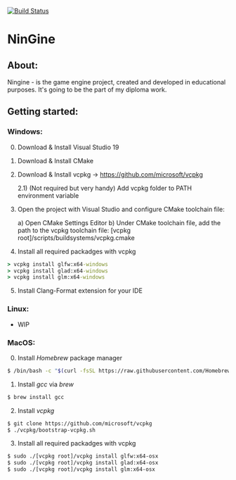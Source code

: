 [![Build Status](https://ci.appveyor.com/api/projects/status/lh6a93nw50rxq3f7/branch/master?svg=true)](https://ci.appveyor.com/project/malynovskiy/ningine)
# NinGine

## About:
Ningine - is the game engine project, created and developed in educational purposes. It's going to be the part of my diploma work. 

## Getting started:
### Windows:

0) Download & Install Visual Studio 19
1) Download & Install CMake
2) Download & Install vcpkg -> https://github.com/microsoft/vcpkg

	2.1) (Not required but very handy) Add vcpkg folder to PATH environment variable
3) Open the project with Visual Studio and configure CMake toolchain file:
	
	a) Open CMake Settings Editor
	b) Under CMake toolchain file, add the path to the vcpkg toolchain file:
		[vcpkg root]/scripts/buildsystems/vcpkg.cmake
4) Install all required packadges with vcpkg
	
```cmd
> vcpkg install glfw:x64-windows
> vcpkg install glad:x64-windows
> vcpkg install glm:x64-windows
```

5) Install Clang-Format extension for your IDE

### Linux:
- WIP

### MacOS:

0) Install *Homebrew* package manager
```sh
$ /bin/bash -c "$(curl -fsSL https://raw.githubusercontent.com/Homebrew/install/master/install.sh)"
```
1) Install *gcc* via *brew*
```sh
$ brew install gcc
```
2) Install *vcpkg*
```sh
$ git clone https://github.com/microsoft/vcpkg
$ ./vcpkg/bootstrap-vcpkg.sh
```
3) Install all required packadges with vcpkg
```sh
$ sudo ./[vcpkg root]/vcpkg install glfw:x64-osx
$ sudo ./[vcpkg root]/vcpkg install glad:x64-osx
$ sudo ./[vcpkg root]/vcpkg install glm:x64-osx
```
